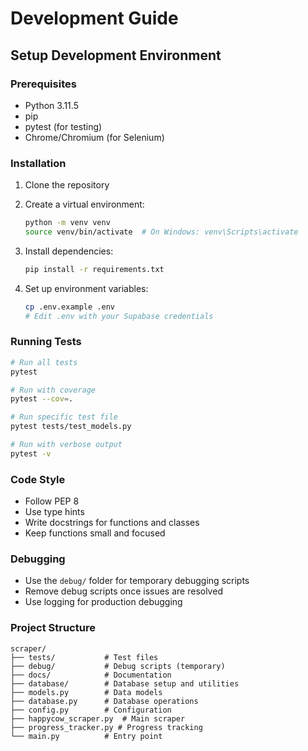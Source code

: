 # Development Guide

## Setup Development Environment

### Prerequisites
- Python 3.11.5
- pip
- pytest (for testing)
- Chrome/Chromium (for Selenium)

### Installation

1. Clone the repository
2. Create a virtual environment:
   ```bash
   python -m venv venv
   source venv/bin/activate  # On Windows: venv\Scripts\activate
   ```

3. Install dependencies:
   ```bash
   pip install -r requirements.txt
   ```

4. Set up environment variables:
   ```bash
   cp .env.example .env
   # Edit .env with your Supabase credentials
   ```

### Running Tests

```bash
# Run all tests
pytest

# Run with coverage
pytest --cov=.

# Run specific test file
pytest tests/test_models.py

# Run with verbose output
pytest -v
```

### Code Style

- Follow PEP 8
- Use type hints
- Write docstrings for functions and classes
- Keep functions small and focused

### Debugging

- Use the `debug/` folder for temporary debugging scripts
- Remove debug scripts once issues are resolved
- Use logging for production debugging

### Project Structure

```
scraper/
├── tests/           # Test files
├── debug/           # Debug scripts (temporary)
├── docs/            # Documentation
├── database/        # Database setup and utilities
├── models.py        # Data models
├── database.py      # Database operations
├── config.py        # Configuration
├── happycow_scraper.py  # Main scraper
├── progress_tracker.py # Progress tracking
└── main.py          # Entry point
```
